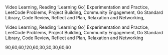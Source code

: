 Video Learning, 
Reading ‘Learning Go’,
Experimentation and Practice,
LeetCode Problems,
Project Building,
Community Engagement, 
Go Standard Library, 
Code Review, 
Reflect and Plan,
Relaxation and Networking,

Video Learning,  Reading ‘Learning Go’, Experimentation and Practice, LeetCode Problems, Project Building, Community Engagement,  Go Standard Library,  Code Review,  Reflect and Plan, Relaxation and Networking

90,60,60,120,60,30,30,30,60,60